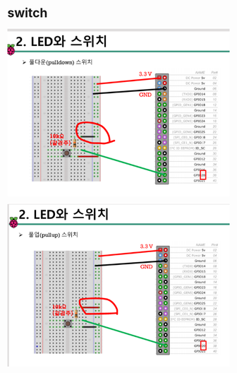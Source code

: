 # switch

![](../../.gitbook/assets/image%20%2818%29.png)

![](../../.gitbook/assets/image%20%2820%29.png)

